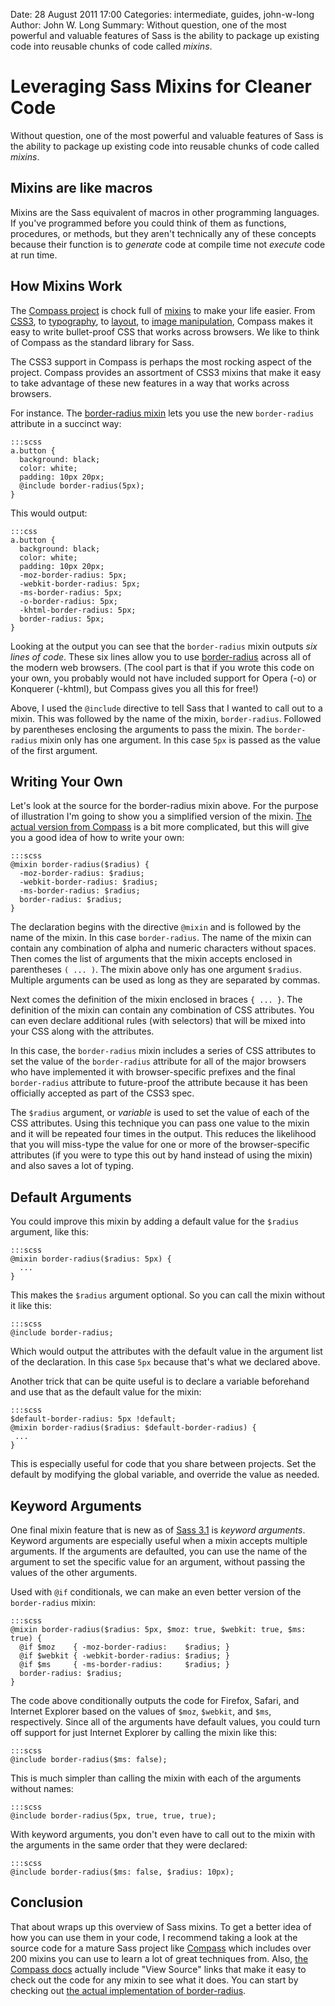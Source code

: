 Date: 28 August 2011 17:00
Categories: intermediate, guides, john-w-long
Author: John W. Long
Summary: Without question, one of the most powerful and valuable features of Sass is the ability to package up existing code into reusable chunks of code called _mixins_.

# Leveraging Sass Mixins for Cleaner Code

Without question, one of the most powerful and valuable features of Sass is the ability to package up existing code into reusable chunks of code called _mixins_.

## Mixins are like macros

Mixins are the Sass equivalent of macros in other programming languages. If you've programmed before you could think of them as functions, procedures, or methods, but they aren't technically any of these concepts because their function is to _generate_ code at compile time not _execute_ code at run time.


## How Mixins Work

The [Compass project](http://compass-style.org/) is chock full of [mixins](https://github.com/chriseppstein/compass/tree/stable/frameworks/compass/stylesheets/compass) to make your life easier. From [CSS3](https://github.com/chriseppstein/compass/tree/stable/frameworks/compass/stylesheets/compass/css3), to [typography](https://github.com/chriseppstein/compass/tree/stable/frameworks/compass/stylesheets/compass/typography), to [layout](https://github.com/chriseppstein/compass/tree/stable/frameworks/compass/stylesheets/compass/layout), to [image manipulation](https://github.com/chriseppstein/compass/tree/stable/frameworks/compass/stylesheets/compass/utilities/sprites), Compass makes it easy to write bullet-proof CSS that works across browsers. We like to think of Compass as the standard library for Sass.

The CSS3 support in Compass is perhaps the most rocking aspect of the project. Compass provides an assortment of CSS3 mixins that make it easy to take advantage of these new features in a way that works across browsers.

For instance. The [border-radius mixin](http://compass-style.org/reference/compass/css3/border_radius/) lets you use the new `border-radius` attribute in a succinct way:

    :::scss
    a.button {
      background: black;
      color: white;
      padding: 10px 20px;
      @include border-radius(5px);
    }

This would output:

    :::css
    a.button {
      background: black;
      color: white;
      padding: 10px 20px;
      -moz-border-radius: 5px;
      -webkit-border-radius: 5px;
      -ms-border-radius: 5px;
      -o-border-radius: 5px;
      -khtml-border-radius: 5px;
      border-radius: 5px;
    }

Looking at the output you can see that the `border-radius` mixin outputs _six lines of code_. These six lines allow you to use [border-radius](http://www.w3.org/TR/css3-background/#corners) across all of the modern web browsers. (The cool part is that if you wrote this code on your own, you probably would not have included support for Opera (-o) or Konquerer (-khtml), but Compass gives you all this for free!)

Above, I used the `@include` directive to tell Sass that I wanted to call out to a mixin. This was followed by the name of the mixin, `border-radius`. Followed by parentheses enclosing the arguments to pass the mixin. The `border-radius` mixin only has one argument. In this case `5px` is passed as the value of the first argument.


## Writing Your Own

Let's look at the source for the border-radius mixin above. For the purpose of illustration I'm going to show you a simplified version of the mixin. [The actual version from Compass](https://github.com/chriseppstein/compass/blob/stable/frameworks/compass/stylesheets/compass/css3/_border-radius.scss) is a bit more complicated, but this will give you a good idea of how to write your own:

    :::scss
    @mixin border-radius($radius) {
      -moz-border-radius: $radius;
      -webkit-border-radius: $radius;
      -ms-border-radius: $radius;
      border-radius: $radius;
    }

The declaration begins with the directive `@mixin` and is followed by the name of the mixin. In this case `border-radius`. The name of the mixin can contain any combination of alpha and numeric characters without spaces. Then comes the list of arguments that the mixin accepts enclosed in parentheses `( ... )`. The mixin above only has one argument `$radius`. Multiple arguments can be used as long as they are separated by commas.

Next comes the definition of the mixin enclosed in braces `{ ... }`. The definition of the mixin can contain any combination of CSS attributes. You can even declare additional rules (with selectors) that will be mixed into your CSS along with the attributes.

In this case, the `border-radius` mixin includes a series of CSS attributes to set the value of the `border-radius` attribute for all of the major browsers who have implemented it with browser-specific prefixes and the final `border-radius` attribute to future-proof the attribute because it has been officially accepted as part of the CSS3 spec.

The `$radius` argument, or _variable_ is used to set the value of each of the CSS attributes. Using this technique you can pass one value to the mixin and it will be repeated four times in the output. This reduces the likelihood that you will miss-type the value for one or more of the browser-specific attributes (if you were to type this out by hand instead of using the mixin) and also saves a lot of typing.


## Default Arguments

You could improve this mixin by adding a default value for the `$radius` argument, like this:

    :::scss
    @mixin border-radius($radius: 5px) {
      ...
    }

This makes the `$radius` argument optional. So you can call the mixin without it like this:

    :::scss
    @include border-radius;

Which would output the attributes with the default value in the argument list of the declaration. In this case `5px` because that's what we declared above.

Another trick that can be quite useful is to declare a variable beforehand and use that as the default value for the mixin:

    :::scss
    $default-border-radius: 5px !default;
    @mixin border-radius($radius: $default-border-radius) {
     ...
    }

This is especially useful for code that you share between projects. Set the default by modifying the global variable, and override the value as needed.

## Keyword Arguments

One final mixin feature that is new as of [Sass 3.1](http://sass-lang.com/docs/yardoc/file.SASS_CHANGELOG.html#310) is _keyword arguments_. Keyword arguments are especially useful when a mixin accepts multiple arguments. If the arguments are defaulted, you can use the name of the argument to set the specific value for an argument, without passing the values of the other arguments.

Used with `@if` conditionals, we can make an even better version of the `border-radius` mixin:

    :::scss
    @mixin border-radius($radius: 5px, $moz: true, $webkit: true, $ms: true) {
      @if $moz    { -moz-border-radius:    $radius; }
      @if $webkit { -webkit-border-radius: $radius; }
      @if $ms     { -ms-border-radius:     $radius; }
      border-radius: $radius;
    }

The code above conditionally outputs the code for Firefox, Safari, and Internet Explorer based on the values of `$moz`, `$webkit`, and `$ms`, respectively. Since all of the arguments have default values, you could turn off support for just Internet Explorer by calling the mixin like this:

    :::scss
    @include border-radius($ms: false);

This is much simpler than calling the mixin with each of the arguments without names:

    :::scss
    @include border-radius(5px, true, true, true);

With keyword arguments, you don't even have to call out to the mixin with the arguments in the same order that they were declared:

    :::scss
    @include border-radius($ms: false, $radius: 10px);


## Conclusion

That about wraps up this overview of Sass mixins. To get a better idea of how you can use them in your code, I recommend taking a look at the source code for a mature Sass project like [Compass](https://github.com/chriseppstein/compass) which includes over 200 mixins you can use to learn a lot of great techniques from. Also, [the Compass docs](http://compass-style.org/reference/compass/) actually include "View Source" links that make it easy to check out the code for any mixin to see what it does. You can start by checking out [the actual implementation of border-radius](http://compass-style.org/reference/compass/css3/border_radius/#mixin-border-radius-source).
